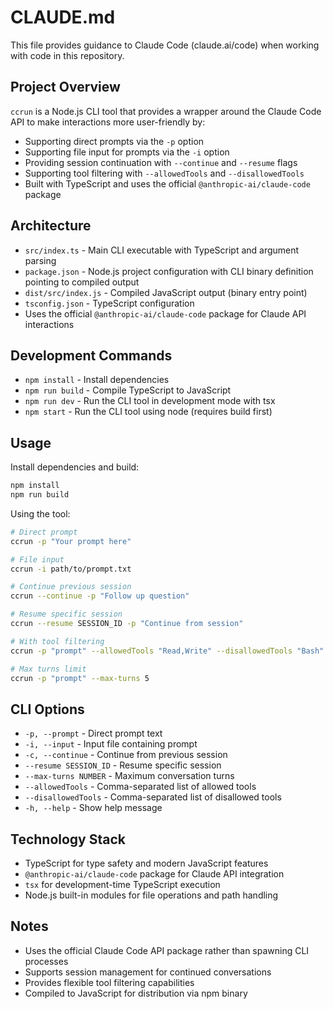 # CLAUDE.md

This file provides guidance to Claude Code (claude.ai/code) when working with code in this repository.

## Project Overview

`ccrun` is a Node.js CLI tool that provides a wrapper around the Claude Code API to make interactions more user-friendly by:
- Supporting direct prompts via the `-p` option
- Supporting file input for prompts via the `-i` option
- Providing session continuation with `--continue` and `--resume` flags
- Supporting tool filtering with `--allowedTools` and `--disallowedTools`
- Built with TypeScript and uses the official `@anthropic-ai/claude-code` package

## Architecture

- `src/index.ts` - Main CLI executable with TypeScript and argument parsing
- `package.json` - Node.js project configuration with CLI binary definition pointing to compiled output
- `dist/src/index.js` - Compiled JavaScript output (binary entry point)
- `tsconfig.json` - TypeScript configuration
- Uses the official `@anthropic-ai/claude-code` package for Claude API interactions

## Development Commands

- `npm install` - Install dependencies
- `npm run build` - Compile TypeScript to JavaScript
- `npm run dev` - Run the CLI tool in development mode with tsx
- `npm start` - Run the CLI tool using node (requires build first)

## Usage

Install dependencies and build:
```bash
npm install
npm run build
```

Using the tool:
```bash
# Direct prompt
ccrun -p "Your prompt here"

# File input
ccrun -i path/to/prompt.txt

# Continue previous session
ccrun --continue -p "Follow up question"

# Resume specific session
ccrun --resume SESSION_ID -p "Continue from session"

# With tool filtering
ccrun -p "prompt" --allowedTools "Read,Write" --disallowedTools "Bash"

# Max turns limit
ccrun -p "prompt" --max-turns 5
```

## CLI Options

- `-p, --prompt` - Direct prompt text
- `-i, --input` - Input file containing prompt
- `-c, --continue` - Continue from previous session
- `--resume SESSION_ID` - Resume specific session
- `--max-turns NUMBER` - Maximum conversation turns
- `--allowedTools` - Comma-separated list of allowed tools
- `--disallowedTools` - Comma-separated list of disallowed tools
- `-h, --help` - Show help message

## Technology Stack

- TypeScript for type safety and modern JavaScript features
- `@anthropic-ai/claude-code` package for Claude API integration
- `tsx` for development-time TypeScript execution
- Node.js built-in modules for file operations and path handling

## Notes

- Uses the official Claude Code API package rather than spawning CLI processes
- Supports session management for continued conversations
- Provides flexible tool filtering capabilities
- Compiled to JavaScript for distribution via npm binary